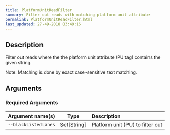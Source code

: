 ```yaml
---
title: PlatformUnitReadFilter
summary: Filter out reads with matching platform unit attribute
permalink: PlatformUnitReadFilter.html
last_updated: 27-49-2018 03:49:16
---
```



## Description

Filter out reads where the the platform unit attribute (PU tag) contains the given string.

 <p>Note: Matching is done by exact case-sensitive text matching.</p>

## Arguments

### Required Arguments

| Argument name(s) | Type | Description |
| :--------------- | :--: | :------ |
| `--blackListedLanes` | Set[String] | Platform unit (PU) to filter out |


